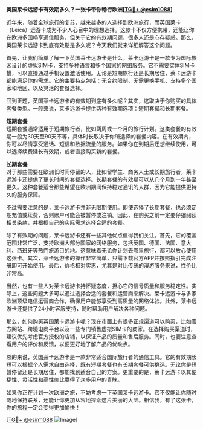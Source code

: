 **英国莱卡远游卡有效期多久？一张卡带你畅行欧洲[[TG💪+ @esim1088](https://t.me/s/esim1088)]**

近年来，随着全球旅行的复苏，越来越多的人选择到欧洲旅行，而英国莱卡（Leica）远游卡成为不少人心目中的理想选择。这款卡不仅方便携带，还能让你在欧洲多国畅享通信服务，但关于它的有效期问题，很多人还是心存疑惑。那么，英国莱卡远游卡到底有效期是多久呢？今天我们就来详细解答这个问题。

首先，让我们简单了解一下英国莱卡远游卡是什么。莱卡远游卡是一款专为国际旅客设计的虚拟SIM卡，支持多种语言和多个国家的网络服务。它不需要实体SIM卡槽，可以直接通过手机设置激活使用。无论是短期旅行还是长期居住，莱卡远游卡都能满足你的需求。它的主要特点包括：无合约限制、无需更换手机、支持多个国家和地区、以及灵活的套餐选择。

回到正题，英国莱卡远游卡的有效期到底有多久呢？其实，这取决于你购买的具体套餐类型。一般来说，莱卡远游卡提供两种有效期选项：短期套餐和长期套餐。

**短期套餐**  
短期套餐通常适用于短期旅行者，比如两周或一个月的旅行计划。这类套餐的有效期一般为30天至90天不等，具体时长取决于你所选择的套餐内容。在有效期内，你可以尽情享受通话、短信和数据流量的服务。如果你在到期后还想继续使用，可以选择续费延长有效期，或者直接购买新的套餐。

**长期套餐**  
对于那些需要在欧洲长时间停留的人，比如留学生、商务人士或长期旅行者，莱卡远游卡还提供了更长时间的套餐选择。长期套餐的有效期可以从几个月到一年甚至更久。这种套餐适合那些希望在欧洲期间保持稳定通讯的人群，因为它能提供更持久的服务保障。

不过需要注意的是，莱卡远游卡并非无限期使用。即使选择了长期套餐，也必须定期充值或续费，否则账户可能会被暂停或注销。因此，在购买之前一定要仔细阅读相关条款，并根据自己的实际需求选择合适的套餐。

除了有效期的问题，莱卡远游卡还有一些其他优点值得我们关注。首先，它的覆盖范围非常广泛，支持欧洲大部分国家的网络服务，包括英国、德国、法国、意大利、西班牙等热门旅游目的地。这意味着无论你计划去哪里旅行，都可以放心使用这张卡。其次，莱卡远游卡的操作非常简单，只需下载官方APP并按照指引完成注册即可开始使用。最后，价格相对实惠，尤其是对比传统的漫游服务来说，性价比非常高。

当然，也有一些人对莱卡远游卡持怀疑态度，担心它的信号质量和服务稳定性。实际上，这些问题大多可以通过选择合适的套餐和运营商来解决。莱卡远游卡与多家欧洲顶级电信运营商合作，确保用户能够享受到高质量的网络体验。此外，莱卡远游卡还提供了24小时客服支持，随时帮助用户解决各种问题。

那么，如何购买英国莱卡远游卡呢？现在市面上有很多正规渠道可以购买，比如官方网站、跨境电商平台以及一些专门销售虚拟SIM卡的商家。在选择购买渠道时，建议优先考虑官方授权的店铺，以保证产品的质量和售后服务。同时，也要注意查看用户的评价和反馈，以便更好地了解产品的优缺点。

总的来说，英国莱卡远游卡是一款非常适合国际旅行者的通信工具。它的有效期长短可以根据个人需求自由选择，既有短期套餐也有长期套餐可供挑选。无论你是短暂停留还是长期居住，都能找到适合自己的方案。更重要的是，莱卡远游卡以其便捷性、灵活性和高性价比赢得了众多用户的青睐。

如果你正在计划一次欧洲之旅，不妨考虑一下英国莱卡远游卡。它不仅能让你随时随地保持联系，还能让你更加从容地探索这片美丽的大陆。相信我，有了这张卡，你的旅程一定会变得更加愉快！

[[TG💪+ @esim1088](https://t.me/s/esim1088) ![Image](https://i.postimg.cc/4NQfJmqS/Snipaste-2025-05-13-00-14-12.png)]